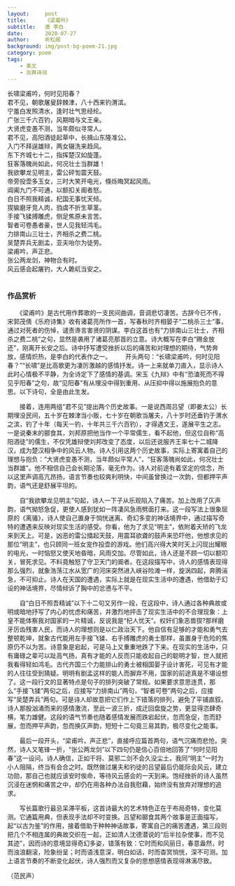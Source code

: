 ```yaml
---
layout:     post
title:      《梁甫吟》
subtitle:   唐 李白
date:       2020-07-27
author:     听松阁
background: img/post-bg-poem-21.jpg
category: poem
tags:
    - 美文
    - 古典诗词
---
```


长啸梁甫吟，何时见阳春？<br>
君不见，朝歌屠叟辞棘津，八十西来钓渭滨。<br>
宁羞白发照清水，逢时壮气思经纶。<br>
广张三千六百钓，风期暗与文王亲。<br>
大贤虎变愚不测，当年颇似寻常人。<br>
君不见，高阳酒徒起草中，长揖山东隆准公。<br>
入门不拜逞雄辩，两女辍洗来趋风。<br>
东下齐城七十二，指挥楚汉如旋蓬。<br>
狂客落魄尚如此，何况壮士当群雄！<br>
我欲攀龙见明主，雷公砰訇震天鼓。<br>
帝旁投壶多玉女，三时大笑开电光，倏烁晦冥起风雨。<br>
阊阖九门不可通，以额扣关阍者怒。<br>
白日不照我精诚，杞国无事忧天倾。<br>
猰貐磨牙竞人肉，驺虞不折生草茎。<br>
手接飞猱搏雕虎，侧足焦原未言苦。<br>
智者可卷愚者豪，世人见我轻鸿毛。<br>
力排南山三壮士，齐相杀之费二桃。<br>
吴楚弄兵无剧孟，亚夫咍尔为徒劳。<br>
梁甫吟，声正悲。<br>
张公两龙剑，神物合有时。<br>
风云感会起屠钓，大人臲屼当安之。<br>
<br>

### 作品赏析
　　《梁甫吟》是古代用作葬歌的一支民间曲调，音调悲切凄苦。古辞今已不传，宋郭茂倩《乐府诗集》收有诸葛亮所作一首，写春秋时齐相晏子“二桃杀三士”事，通过对死者的伤悼，谴责谗言害贤的阴谋。李白这首也有“力排南山三壮士，齐相杀之费二桃”之句，显然是袭用了诸葛亮那首的立意。诗大概写在李白“赐金放还”，刚离开长安之后。诗中抒写遭受挫折以后的痛苦和对理想的期待，气势奔放，感情炽热，是李白的代表作之一。
　　开头两句：“长啸梁甫吟，何时见阳春？”“长啸”是比高歌更为凄厉激越的感情抒发。诗一上来就单刀直入，显示诗人此时心情极不平静，为全诗定下了感情的基调。宋玉《九辩》中有“恐溘死而不得见乎阳春”之句，故“见阳春”有从埋没中得到重用、从压抑中得以施展抱负的意思。以下诗句，全是由此生发。
  
　　接着，连用两组“君不见”提出两个历史故事。一是说西周吕望（即姜太公）长期埋没民间，五十岁在棘津当小贩，七十岁在朝歌当屠夫，八十岁时还垂钓于渭水之滨，钓了十年（每天一钓，十年共三千六百钓），才得遇文王，遂展平生之志。一是说秦末的郦食其，刘邦原把他当作一个平常儒生，看不起他，但这位自称“高阳酒徒”的儒生，不仅凭雄辩使刘邦改变了态度，以后还说服齐王率七十二城降汉，成为楚汉相争中的风云人物。诗人引用这两个历史故事，实际上寄寓着自己的理想与抱负：“大贤虎变愚不测，当年颇似平常人”，“狂客落魄尚如此，何况壮士当群雄”。他不相信自己会长期沦落，毫无作为。诗人对前途有着坚定的信念，所以这里声调高亢昂扬，语言节奏也较爽利明快，中间虽曾换过一次韵，但都押平声韵，语气还是舒展平坦的。
  
　　自“我欲攀龙见明主”句起，诗人一下子从乐观陷入了痛苦。加上改用了仄声韵，语气拗怒急促，更使人感到犹如一阵凄风急雨劈面打来。这一段写法上很象屈原的《离骚》，诗人使自己置身于惝恍迷离、奇幻多变的神话境界中，通过描写奇特的遭遇来反映对现实生活的感受。你看，他为了求见“明主”，依附着夭矫的飞龙来到天上。可是，凶恶的雷公擂起天鼓，用震耳欲聋的鼓声来恐吓他，他想求见的那位“明主”，也只顾同一班女宠作投壶的游戏。他们高兴得大笑时天上闪现出耀眼的电光，一时恼怒又使天地昏暗，风雨交加。尽管如此，诗人还是不顾一切以额叩关，冒死求见。不料竟触怒了守卫天门的阍者。在这段描写中，诗人的感情表现得那么强烈，就象浩荡江水从宽广的河床突然进入峡谷险滩一样，旋涡四起，奔腾湍急，不可抑止。诗人在天国的遭遇，实际上就是在现实生活中的遭遇，他借助于幻设的神话境界，尽情倾诉了胸中的忿懑与不平。
  
　　自“白日不照吾精诚”以下十二句又另作一段，在这段中，诗人通过各种典故或明或暗地抒写了内心的忧虑和痛苦，并激烈地抨击了现实生活中的不合理现象：上皇不能体察我对国家的一片精诚，反说我是“杞人忧天”。权奸们象恶兽猰?那样磨牙厉齿残害人民，而诗人的理想则是以仁政治天下。他自信有足够的才能和勇气去整顿乾坤，就象古代能用左手接飞猱、右手搏雕虎的勇士那样，虽置身于危险的焦原仍不以为苦。诗意象是宕起，可是马上又重重地跌了下来。在现实的生活中，只有庸碌之辈可以趾高气扬，真有才能的人反而只能收起自己的聪明才智，世人就把我看得轻如鸿毛。古代齐国三个力能排山的勇士被相国晏子设计害死，可见有才能的人往往受到猜疑。明明有剧孟这样的能人而摒弃不用，国家的前途真是不堪设想了。这一段行文的显著特点是句子的排列突破了常规。如果要求意思连贯，那么“手接飞猱”两句之后，应接写“力排南山”两句，“智者可卷”两句之后，应接写“吴楚弄兵”两句。可是诗人却故意把它们作上下错落的排列，避免了平铺直叙。诗人那股汹涌而来的感情激流，至此一波三折，成迂回盘旋之势，更显得恣肆奇横，笔力雄健。这段的语气节奏也随着感情发展而跌宕起伏，忽而急促，忽而舒展，忽而押平声韵，忽而换仄声韵，短短十二句竟三易其韵，极尽变化之能事。
  
　　最后一段开头，“梁甫吟，声正悲”，直接呼应篇首两句，语气沉痛而悲怆。突然，诗人又笔锋一折，“张公两龙剑”以下四句仍是信心百倍地回答了“何时见阳春”这一设问。诗人确信，正如干将、莫邪二剑不会久没尘土，我同“明主”一时为小人阻隔，终当有会合之时。既然做过屠夫和钓徒的吕望最后仍能际会风云，建立功勋，那自己也就应该安时俟命，等待风云感会的一天到来。饱经挫折的诗人虽然沉浸在迷惘和痛苦之中，却仍在用各种办法自我慰藉，始终没有放弃对理想的追求。
  
　　写长篇歌行最忌呆滞平板，这首诗最大的艺术特色正在于布局奇特，变化莫测。它通篇用典，但表现手法却不时变换。吕望和郦食其两个故事是正面描写，起“以古为鉴”的作用，接着借助于种种神话故事，寄寓自己的痛苦遭遇，第三段则把几个不相连属的典故交织在一起，正如清人沈德潜说的“后半拉杂使事，而不见其迹”，因而诗的意境显得奇幻多姿，错落有致：它时而和风丽日，春意盎然，时而浊浪翻滚，险象纷呈；时而语浅意深，明白如话，时而杳冥惝恍，深不可测。加上语言节奏的不断变化起伏，诗人强烈而又复杂的思想感情表现得淋漓尽致。
  
（范民声）
